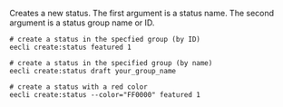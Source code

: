 Creates a new status. The first argument is a status name. The second argument is a status group name or ID.

```
# create a status in the specfied group (by ID)
eecli create:status featured 1

# create a status in the specified group (by name)
eecli create:status draft your_group_name

# create a status with a red color
eecli create:status --color="FF0000" featured 1
```